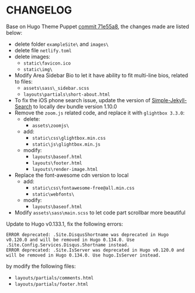 # CHANGELOG

Base on Hugo Theme Puppet [commit 71e55a8](https://github.com/roninro/hugo-theme-puppet/tree/71e55a893702ea6e1a15a71a3d0e2248673794f1), the changes made are listed below:
* delete folder `exampleSite\` and `images\`
* delete file `netlify.toml`
* delete images:
  * `static\favicon.ico`
  * `static\img\`
* Modify Area Sidebar Bio to let it have ability to fit multi-line bios, related to files:
  * `assets\sass\_sidebar.scss`
  * `layouts\partials\short-about.html`
* To fix the iOS phone search issue, update the version of [Simple-Jekyll-Search](https://www.npmjs.com/package/simple-jekyll-search) to locally dev bundle version 1.10.0
* Remove the `zoom.js` related code, and replace it with `glightbox 3.3.0`:
  * delete:
    * `assets\zoomjs\` 
  * add:
    * `static\css\glightbox.min.css`
    * `static\js\glightbox.min.js`
  * modify:
    * `layouts\baseof.html`
    * `layouts\footer.html`
    * `layouts\render-image.html`
* Replace the font-awesome cdn version to local
  * add:
    * `static\css\fontawesome-free@all.min.css`
    * `static\webfonts\`
  * modify:
    * `layouts\baseof.html`
* Modify `assets\sass\main.scss` to let code part scrollbar more beautiful

Update to Hugo v0.133.1, fix the following errors:
```
ERROR deprecated: .Site.DisqusShortname was deprecated in Hugo v0.120.0 and will be removed in Hugo 0.134.0. Use .Site.Config.Services.Disqus.Shortname instead.
ERROR deprecated: .Site.IsServer was deprecated in Hugo v0.120.0 and will be removed in Hugo 0.134.0. Use hugo.IsServer instead.
```
by modify the following files:
* `layouts/partials/comments.html`
* `layouts/partials/footer.html`
